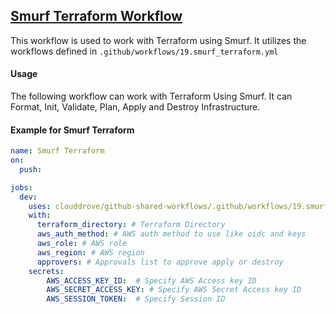 ## [Smurf Terraform Workflow](https://github.com/clouddrove/github-shared-workflows/blob/master/.github/workflows/19.smurf_terraform.yml)

This workflow is used to work with Terraform using Smurf. It utilizes the workflows defined in `.github/workflows/19.smurf_terraform.yml`

#### Usage
The following workflow can work with Terraform Using Smurf. It can Format, Init, Validate, Plan, Apply and Destroy Infrastructure.

#### Example for Smurf Terraform

```yaml
name: Smurf Terraform
on:
  push:

jobs:
  dev:
    uses: clouddrove/github-shared-workflows/.github/workflows/19.smurf_terraform.yml@master
    with:
      terraform_directory: # Terraform Directory
      aws_auth_method: # AWS auth method to use like oidc and keys
      aws_role: # AWS role
      aws_region: # AWS region
      approvers: # Approvals list to approve apply or destroy
    secrets:
        AWS_ACCESS_KEY_ID:  # Specify AWS Access key ID
        AWS_SECRET_ACCESS_KEY: # Specify AWS Secret Access key ID
        AWS_SESSION_TOKEN:  # Specify Session ID
```
